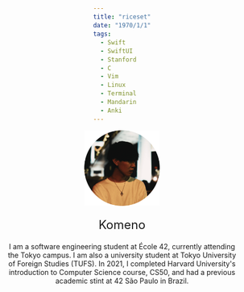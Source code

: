 ```yaml
---
title: "riceset"
date: "1970/1/1"
tags:
  - Swift
  - SwiftUI
  - Stanford
  - C
  - Vim
  - Linux
  - Terminal
  - Mandarin
  - Anki
---
```

<div style="text-align: center; padding: 0 20px;">
  <img src="media/index/icon.png" alt="icon" width="150" />
  <div style="font-size: 24px; margin-top: 20px;">
    Komeno
  </div>
  <p style="margin-top: 20px;">
    I am a software engineering student at École 42, currently attending the Tokyo campus. I am also a university student at Tokyo University of Foreign Studies (TUFS). In 2021, I completed Harvard University's introduction to Computer Science course, CS50, and had a previous academic stint at 42 São Paulo in Brazil.
  </p>
</div>

<style>
  body {
    margin: 0;
    padding: 0;
    display: flex;
    flex-direction: column;
    justify-content: center;
    align-items: center;
    min-height: 100vh;
  }
  body > div {
    width: fit-content;
    max-width: 100%;
    box-sizing: border-box;
  }
</style>

